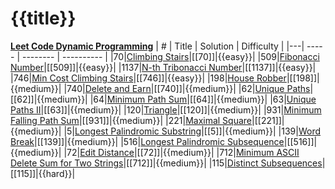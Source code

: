# {{title}}

**[Leet Code Dynamic Programming](https://leetcode.com/studyplan/dynamic-programming/)**
| # | Title | Solution | Difficulty |
|---| ----- | -------- | ---------- |
|70|[Climbing Stairs](https://leetcode.com/problems/climbing-stairs/?envType=study-plan-v2&envId=dynamic-programming)|[[70]]|{{easy}}|
|509|[Fibonacci Number](https://leetcode.com/problems/fibonacci-number/?envType=study-plan-v2&envId=dynamic-programming)|[[509]]|{{easy}}|
|1137|[N-th Tribonacci Number](https://leetcode.com/problems/n-th-tribonacci-number/?envType=study-plan-v2&envId=dynamic-programming)|[[1137]]|{{easy}}|
|746|[Min Cost Climbing Stairs](https://leetcode.com/problems/min-cost-climbing-stairs/?envType=study-plan-v2&envId=dynamic-programming)|[[746]]|{{easy}}|
|198|[House Robber](https://leetcode.com/problems/house-robber/?envType=study-plan-v2&envId=dynamic-programming)|[[198]]|{{medium}}|
|740|[Delete and Earn](https://leetcode.com/problems/delete-and-earn/?envType=study-plan-v2&envId=dynamic-programming)|[[740]]|{{medium}}|
|62|[Unique Paths](https://leetcode.com/problems/unique-paths/?envType=study-plan-v2&envId=dynamic-programming)|[[62]]|{{medium}}|
|64|[Minimum Path Sum](https://leetcode.com/problems/minimum-path-sum/?envType=study-plan-v2&envId=dynamic-programming)|[[64]]|{{medium}}|
|63|[Unique Paths II](https://leetcode.com/problems/unique-paths-ii/?envType=study-plan-v2&envId=dynamic-programming)|[[63]]|{{medium}}|
|120|[Triangle](https://leetcode.com/problems/triangle/?envType=study-plan-v2&envId=dynamic-programming)|[[120]]|{{medium}}|
|931|[Minimum Falling Path Sum](https://leetcode.com/problems/minimum-falling-path-sum/?envType=study-plan-v2&envId=dynamic-programming)|[[931]]|{{medium}}|
|221|[Maximal Square](https://leetcode.com/problems/maximal-square/?envType=study-plan-v2&envId=dynamic-programming)|[[221]]|{{medium}}|
|5|[Longest Palindromic Substring](https://leetcode.com/problems/longest-palindromic-substring/?envType=study-plan-v2&envId=dynamic-programming)|[[5]]|{{medium}}|
|139|[Word Break](https://leetcode.com/problems/word-break/?envType=study-plan-v2&envId=dynamic-programming)|[[139]]|{{medium}}|
|516|[Longest Palindromic Subsequence](https://leetcode.com/problems/longest-palindromic-subsequence/description/?envType=study-plan-v2&envId=dynamic-programming)|[[516]]|{{medium}}|
|72|[Edit Distance](https://leetcode.com/problems/edit-distance/?envType=study-plan-v2&envId=dynamic-programming)|[[72]]|{{medium}}|
|712|[Minimum ASCII Delete Sum for Two Strings](https://leetcode.com/problems/minimum-ascii-delete-sum-for-two-strings/?envType=study-plan-v2&envId=dynamic-programming)|[[712]]|{{medium}}|
|115|[Distinct Subsequences](https://leetcode.com/problems/distinct-subsequences/?envType=study-plan-v2&envId=dynamic-programming)|[[115]]|{{hard}}|
